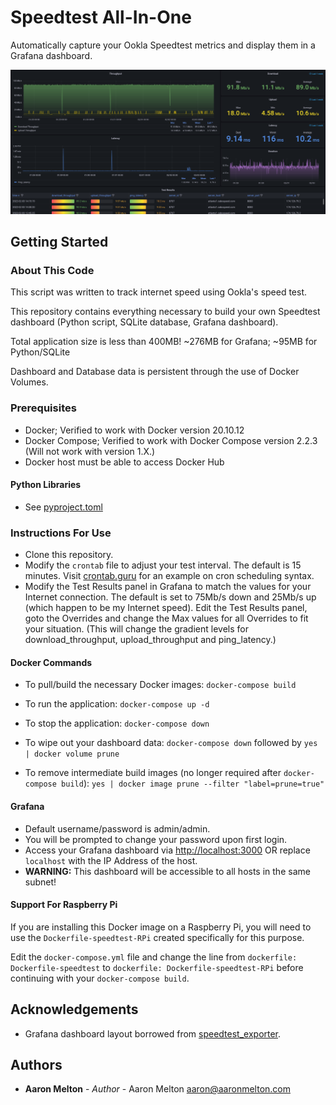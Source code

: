 # Speedtest All-In-One

Automatically capture your Ookla Speedtest metrics and display them in a Grafana dashboard.

![speedtest_monitor.png](speedtest_monitor.png)

## Getting Started

### About This Code
This script was written to track internet speed using Ookla's speed test.

This repository contains everything necessary to build your own Speedtest dashboard (Python script, SQLite database, Grafana dashboard).

Total application size is less than 400MB!  ~276MB for Grafana; ~95MB for Python/SQLite

Dashboard and Database data is persistent through the use of Docker Volumes.

### Prerequisites
* Docker; Verified to work with Docker version 20.10.12
* Docker Compose; Verified to work with Docker Compose version 2.2.3 (Will not work with version 1.X.)
* Docker host must be able to access Docker Hub

#### Python Libraries
* See [pyproject.toml](pyproject.toml)

### Instructions For Use

* Clone this repository.
* Modify the `crontab` file to adjust your test interval.  The default is 15 minutes.  Visit [crontab.guru](https://crontab.guru) for an example on cron scheduling syntax.
* Modify the Test Results panel in Grafana to match the values for your Internet connection.  The default is set to 75Mb/s down and 25Mb/s up (which happen to be my Internet speed).
  Edit the Test Results panel, goto the Overrides and change the Max values for all Overrides to fit your situation.  (This will change the gradient levels for download_throughput, upload_throughput and ping_latency.)

#### Docker Commands

* To pull/build the necessary Docker images:
`docker-compose build`

* To run the application:
`docker-compose up -d`

* To stop the application:
`docker-compose down`

* To wipe out your dashboard data:
`docker-compose down` followed by `yes | docker volume prune`

* To remove intermediate build images (no longer required after `docker-compose build`):
`yes | docker image prune --filter "label=prune=true"`

#### Grafana

* Default username/password is admin/admin.
* You will be prompted to change your password upon first login.
* Access your Grafana dashboard via [http://localhost:3000](http://localhost:3000) OR replace `localhost` with the IP Address of the host.
* **WARNING:** This dashboard will be accessible to all hosts in the same subnet!

#### Support For Raspberry Pi

If you are installing this Docker image on a Raspberry Pi, you will need to use
the `Dockerfile-speedtest-RPi` created specifically for this purpose.

Edit the `docker-compose.yml` file and change the line from `dockerfile: Dockerfile-speedtest` 
to `dockerfile: Dockerfile-speedtest-RPi` before continuing with your `docker-compose build`.

## Acknowledgements
* Grafana dashboard layout borrowed from [speedtest_exporter](https://github.com/danopstech/speedtest_exporter).

## Authors
* **Aaron Melton** - *Author* - Aaron Melton <aaron@aaronmelton.com>
